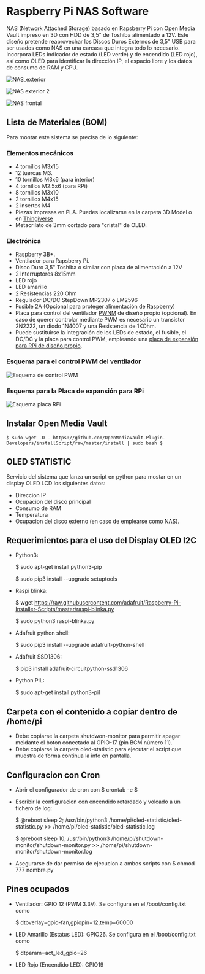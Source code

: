 # Raspberry Pi NAS Software

NAS (Network Attached Storage) basado en Rapsberry Pi con Open Media Vault impreso en 3D con HDD de 3,5" de Toshiba alimentado a 12V.
Este diseño pretende reaprovechar los Discos Duros Externos de 3,5" USB para ser usados como NAS en una carcasa que integra todo lo necesario.
Incorpora LEDs indicador de estado (LED verde) y de encendido (LED rojo), así como OLED para identificar la dirección IP, el espacio libre y los datos de consumo de RAM y CPU.

![NAS_exterior](/Photos/NAS_exterior.jpg)

![NAS exterior 2](/Photos/NAS_exterior_1.jpg)

![NAS frontal](/Photos/NAS_frente.jpg)

## Lista de Materiales (BOM)

Para montar este sistema se precisa de lo siguiente:

### Elementos mecánicos

- 4 tornillos M3x15
- 12 tuercas M3.
- 10 tornillos M3x6 (para interior)
- 4 tornillos M2.5x6 (para RPi)
- 8 tornillos M3x10
- 2 tornillos M4x15
- 2 insertos M4
- Piezas impresas en PLA. Puedes localizarse en la carpeta 3D Model o en [Thingiverse](https://www.thingiverse.com/thing:5462342)
- Metacrilato de 3mm cortado para "cristal" de OLED.

### Electrónica

- Raspberry 3B+.
- Ventilador para Rapsberry Pi.
- Disco Duro 3,5" Toshiba o similar con placa de alimentación a 12V
- 2 Interruptores 8x15mm
- LED rojo
- LED amarillo
- 2 Resistencias 220 Ohm
- Regulador DC/DC StepDown MP2307 o LM2596
- Fusible 2A (Opcional para proteger alimentación de Raspberry)
- Placa para control del ventilador [PWNM](https://github.com/AugustoS97/RPi-accessories/tree/main/PWM-TRANSISTOR-PCB) de diseño propio (opcional). En caso de querer controlar mediante PWM es necesario un transistor 2N2222, un diodo 1N4007 y una Resistencia de 1KOhm.
- Puede sustituirse la integración de los LEDs de estado, el fusible, el DC/DC y la placa para control PWM, empleando una [placa de expansión para RPi de diseño propio](https://github.com/AugustoS97/RPi-accessories/tree/main/LED-RPi-PCB).

### Esquema para el control PWM del ventilador

![Esquema de control PWM](/Photos/Esquema%20PWM%20control.png)

### Esquema para la Placa de expansión para RPi

![Esquema placa RPi](/Photos/Esquema%20PWM%20control.png)

## Instalar Open Media Vault

    $ sudo wget -O - https://github.com/OpenMediaVault-Plugin-Developers/installScript/raw/master/install | sudo bash $

## OLED STATISTIC

Servicio del sistema que lanza un script en python para mostar en un display OLED LCD los siguientes datos:

- Direccion IP
- Ocupacion del disco principal
- Consumo de RAM
- Temperatura
- Ocupacion del disco externo (en caso de emplearse como NAS).

## Requerimientos para el uso del Display OLED I2C

- Python3:
  
    $ sudo apt-get install python3-pip

	$ sudo pip3 install --upgrade setuptools

- Raspi blinka:
  
	$ wget https://raw.githubusercontent.com/adafruit/Raspberry-Pi-Installer-Scripts/master/raspi-blinka.py

	$ sudo python3 raspi-blinka.py

- Adafruit python shell:
  
	$ sudo pip3 install --upgrade adafruit-python-shell

- Adafruit SSD1306: 
  
	$ pip3 install adafruit-circuitpython-ssd1306

- Python PIL:
  
	$ sudo apt-get install python3-pil


## Carpeta con el contenido a copiar dentro de /home/pi

- Debe copiarse la carpeta shutdwon-monitor para permitir apagar meidante el boton conectado al GPIO-17 (pin BCM número 11).
- Debe copiarse la carpeta oled-statistic para ejecutar el script que muestra de forma continua la info en pantalla.

## Configuracion con Cron

- Abrir el configurador de cron con $ crontab -e $
- Escribir la configuracion con encendido retardado y volcado a un fichero de log: 


    $ @reboot sleep 2; /usr/bin/python3 /home/pi/oled-statistic/oled-statistic.py >> /home/pi/oled-statistic/oled-statistic.log

    $ @reboot sleep 10; /usr/bin/python3 /home/pi/shutdown-monitor/shutdown-monitor.py >> /home/pi/shutdown-monitor/shutdown-monitor.log
- Asegurarse de dar permiso de ejecucion a ambos scripts con 
    $ chmod 777 nombre.py

## Pines ocupados 

- Ventilador: GPIO 12 (PWM 3.3V). Se configura en el /boot/config.txt como 
  
    $ dtoverlay=gpio-fan,gpiopin=12,temp=60000
- LED Amarillo (Estatus LED): GPIO26. Se configura en el /boot/config.txt como 
  
    $ dtparam=act_led_gpio=26
- LED Rojo (Encendido LED): GPIO19
